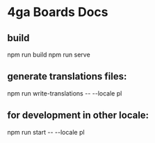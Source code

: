 # 4ga Boards Docs

## build
npm run build
npm run serve

## generate translations files:
npm run write-translations -- --locale pl

## for development in other locale:
npm run start -- --locale pl